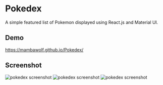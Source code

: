 # Pokedex
A simple featured list of Pokemon displayed using React.js and Material UI.

## Demo
https://mambawolf.github.io/Pokedex/

## Screenshot
![pokedex screenshot](https://user-images.githubusercontent.com/41651784/172737618-d503ced5-94a0-4b58-aa18-21c9746a1e4f.PNG)
![pokedex screenshot](https://user-images.githubusercontent.com/41651784/172737805-fdac05be-01ad-4886-b2c7-769402eceecd.PNG)
![pokedex screenshot](https://user-images.githubusercontent.com/41651784/172737622-815cc403-7308-47c2-b82c-2b4202be4916.PNG)

